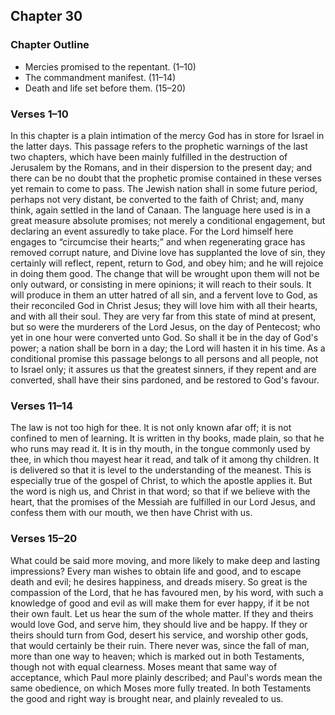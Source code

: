 ## Chapter 30

### Chapter Outline

- Mercies promised to the repentant. (1–10)
- The commandment manifest. (11–14)
- Death and life set before them. (15–20)

### Verses 1–10

In this chapter is a plain intimation of the mercy God has in store for Israel in the latter days. This passage refers to the prophetic warnings of the last two chapters, which have been mainly fulfilled in the destruction of Jerusalem by the Romans, and in their dispersion to the present day; and there can be no doubt that the prophetic promise contained in these verses yet remain to come to pass. The Jewish nation shall in some future period, perhaps not very distant, be converted to the faith of Christ; and, many think, again settled in the land of Canaan. The language here used is in a great measure absolute promises; not merely a conditional engagement, but declaring an event assuredly to take place. For the Lord himself here engages to “circumcise their hearts;” and when regenerating grace has removed corrupt nature, and Divine love has supplanted the love of sin, they certainly will reflect, repent, return to God, and obey him; and he will rejoice in doing them good. The change that will be wrought upon them will not be only outward, or consisting in mere opinions; it will reach to their souls. It will produce in them an utter hatred of all sin, and a fervent love to God, as their reconciled God in Christ Jesus; they will love him with all their hearts, and with all their soul. They are very far from this state of mind at present, but so were the murderers of the Lord Jesus, on the day of Pentecost; who yet in one hour were converted unto God. So shall it be in the day of God's power; a nation shall be born in a day; the Lord will hasten it in his time. As a conditional promise this passage belongs to all persons and all people, not to Israel only; it assures us that the greatest sinners, if they repent and are converted, shall have their sins pardoned, and be restored to God's favour.

### Verses 11–14

The law is not too high for thee. It is not only known afar off; it is not confined to men of learning. It is written in thy books, made plain, so that he who runs may read it. It is in thy mouth, in the tongue commonly used by thee, in which thou mayest hear it read, and talk of it among thy children. It is delivered so that it is level to the understanding of the meanest. This is especially true of the gospel of Christ, to which the apostle applies it. But the word is nigh us, and Christ in that word; so that if we believe with the heart, that the promises of the Messiah are fulfilled in our Lord Jesus, and confess them with our mouth, we then have Christ with us.

### Verses 15–20

What could be said more moving, and more likely to make deep and lasting impressions? Every man wishes to obtain life and good, and to escape death and evil; he desires happiness, and dreads misery. So great is the compassion of the Lord, that he has favoured men, by his word, with such a knowledge of good and evil as will make them for ever happy, if it be not their own fault. Let us hear the sum of the whole matter. If they and theirs would love God, and serve him, they should live and be happy. If they or theirs should turn from God, desert his service, and worship other gods, that would certainly be their ruin. There never was, since the fall of man, more than one way to heaven; which is marked out in both Testaments, though not with equal clearness. Moses meant that same way of acceptance, which Paul more plainly described; and Paul's words mean the same obedience, on which Moses more fully treated. In both Testaments the good and right way is brought near, and plainly revealed to us.


